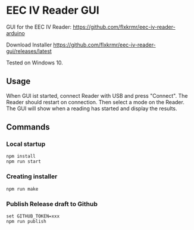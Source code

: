 # EEC IV Reader GUI

GUI for the EEC IV Reader: https://github.com/flxkrmr/eec-iv-reader-arduino

Download Installer https://github.com/flxkrmr/eec-iv-reader-gui/releases/latest

Tested on Windows 10.

## Usage

When GUI ist started, connect Reader with USB and press "Connect". The Reader should restart on connection. Then select a mode on the Reader. The GUI will show when a reading has started and display the results.

## Commands
### Local startup
```
npm install
npm run start
```
### Creating installer
```
npm run make
```
### Publish Release draft to Github
```
set GITHUB_TOKEN=xxx
npm run publish
```
